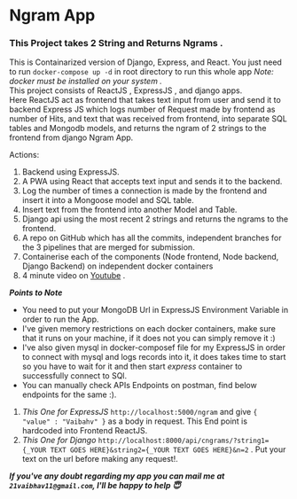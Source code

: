 # Ngram App
### This Project takes 2 String and Returns Ngrams .
This is Containarized version of Django, Express, and React. 
You just need to run ```docker-compose up -d``` in root directory to run this whole app _Note: docker must be installed on your system ._  
This project consists of ReactJS , ExpressJS , and django apps.  
Here ReactJS act as frontend that takes text input from user and send it to backend Express JS which logs number of Request made by frontend as number of Hits, and text that was received from frontend, into separate SQL tables and Mongodb models, and returns the ngram of 2 strings to the frontend from django Ngram App.

Actions:
1. Backend using ExpressJS.
2. A PWA using React that accepts text input and sends it to the backend.
3. Log the number of times a connection is made by the frontend and insert it into a Mongoose model and SQL table.
4. Insert text from the frontend into another Model and Table.
5. Django api using the most recent 2 strings and returns the ngrams to the frontend.
6. A repo on GitHub which has all the commits, independent branches for the 3 pipelines that are merged for submission.  
7. Containerise each of the components (Node frontend, Node backend, Django Backend) on independent docker containers
8. 4 minute video on [Youtube](https://youtu.be/UjZ_W2Uq6jc) .


***_Points to Note_***  
- You need to put your MongoDB Url in ExpressJS Environment Variable in order to run the App.  
- I've given memory restrictions on each docker containers, make sure that it runs on your machine, if it does not you can simply remove it :)
- I've also given mysql in docker-composef file for my ExpressJS in order to connect with mysql and logs records into it, it does takes time to start so you have to wait for it and then start _express_ container to successfully connect to SQl.
- You can manually check APIs Endpoints on postman, find below endpoints for the same :).  
1. _This One for ExpressJS_ ```http://localhost:5000/ngram``` and give ```{ "value" : "Vaibahv" }``` as a body in request. This End point is hardcoded into Frontend ReactJS.  
2. _This One for Django_ ```http://localhost:8000/api/cngrams/?string1={_YOUR TEXT GOES HERE}&string2={_YOUR TEXT GOES HERE}&n=2``` . Put your text on the url before making any request!.
  
 ***If you've any doubt regarding my app you can mail me at ```21vaibhav11@gmail.com```, I'll be happy to help 😇***

